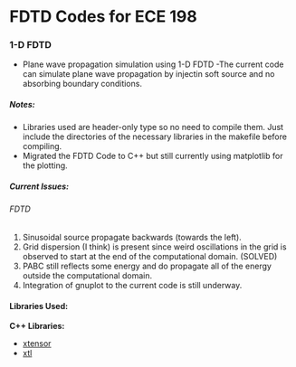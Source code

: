 # FDTD Codes for ECE 198

### 1-D FDTD
* Plane wave propagation simulation using 1-D FDTD 
    -The current code can simulate plane wave propagation by injectin soft source and no absorbing boundary conditions.





##### Notes:
* Libraries used are header-only type so no need to compile them. Just include the directories of the necessary libraries in the makefile before compiling.
* Migrated the FDTD Code to C++ but still currently using matplotlib for the plotting.

##### Current Issues:

###### FDTD
1. Sinusoidal source propagate backwards (towards the left).
2. Grid dispersion (I think) is present since weird oscillations in the grid is observed to start at the end of the computational domain. (SOLVED)
3. PABC still reflects some energy and do propagate all of the energy outside the computational domain.
4. Integration of gnuplot to the current code is still underway.

#### Libraries Used:

**C++ Libraries:**
* [xtensor](https://github.com/xtensor-stack/xtensor)
* [xtl](https://github.com/xtensor-stack/xtl)